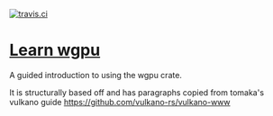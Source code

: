 [![travis.ci](https://travis-ci.org/rust-tutorials/learn-wgpu.svg?branch=master)](https://travis-ci.org/rust-tutorials/learn-wgpu)

# [Learn wgpu](https://rust-tutorials.github.io/learn-wgpu/)

A guided introduction to using the wgpu crate.

It is structurally based off and has paragraphs copied from tomaka's vulkano guide https://github.com/vulkano-rs/vulkano-www
